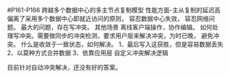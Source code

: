 #P161-P166
跨越多个数据中心的多主节点复制模型
性能方面-主从复制的延迟高偏离了采用多个数据中心即就近访问的原则，
容忍数据中心失效，
容忍网络问题。
最大的问题，存在写冲突。
其他场景 离线客户端操作，协作编辑。
如何处理写冲突。需要做同步的冲突检测，要求用户层来解决冲突，为时已晚，
避免冲突。
什么是收敛于一致状态，如何解决。
  1、最后写入这获胜，但是容易数据丢失
  2、以莫种方式合并数据
  3、依靠应用层  自定义冲突解决逻辑

目前针对自动冲突解决，还没有好的答案。
  
  
